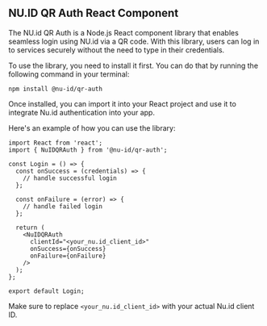 ## NU.ID QR Auth React Component

The NU.id QR Auth is a Node.js React component library that enables seamless login using NU.id via a QR code. With this library, users can log in to services securely without the need to type in their credentials. 

To use the library, you need to install it first. You can do that by running the following command in your terminal:

```npm install @nu-id/qr-auth```

Once installed, you can import it into your React project and use it to integrate Nu.id authentication into your app. 

Here's an example of how you can use the library:

```
import React from 'react';
import { NuIDQRAuth } from '@nu-id/qr-auth';

const Login = () => {
  const onSuccess = (credentials) => {
    // handle successful login
  };

  const onFailure = (error) => {
    // handle failed login
  };

  return (
    <NuIDQRAuth
      clientId="<your_nu.id_client_id>"
      onSuccess={onSuccess}
      onFailure={onFailure}
    />
  );
};

export default Login;
```

Make sure to replace `<your_nu.id_client_id>` with your actual Nu.id client ID. 
